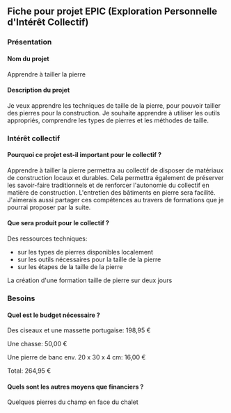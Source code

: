 ## Fiche pour projet EPIC (Exploration Personnelle d'Intérêt Collectif)

### Présentation

#### Nom du projet

Apprendre à tailler la pierre

#### Description du projet

Je veux apprendre les techniques de taille de la pierre, pour pouvoir tailler des pierres pour la construction. Je souhaite apprendre à utiliser les outils appropriés, comprendre les types de pierres et les méthodes de taille.

### Intérêt collectif

#### Pourquoi ce projet est-il important pour le collectif ?

Apprendre à tailler la pierre permettra au collectif de disposer de matériaux de construction locaux et durables. Cela permettra également de préserver les savoir-faire traditionnels et de renforcer l'autonomie du collectif en matière de construction. L'entretien des bâtiments en pierre sera facilité. J'aimerais aussi partager ces compétences au travers de formations que je pourrai proposer par la suite.

#### Que sera produit pour le collectif ?

Des ressources techniques:
- sur les types de pierres disponibles localement
- sur les outils nécessaires pour la taille de la pierre
- sur les étapes de la taille de la pierre
>
La création d'une formation taille de pierre sur deux jours

### Besoins

#### Quel est le budget nécessaire ?

Des ciseaux et une massette portugaise:     198,95 €

Une chasse:                                  50,00 €

Une pierre de banc env. 20 x 30 x 4 cm:      16,00 €

Total:                                      264,95 €

#### Quels sont les autres moyens que financiers ?

Quelques pierres du champ en face du chalet
